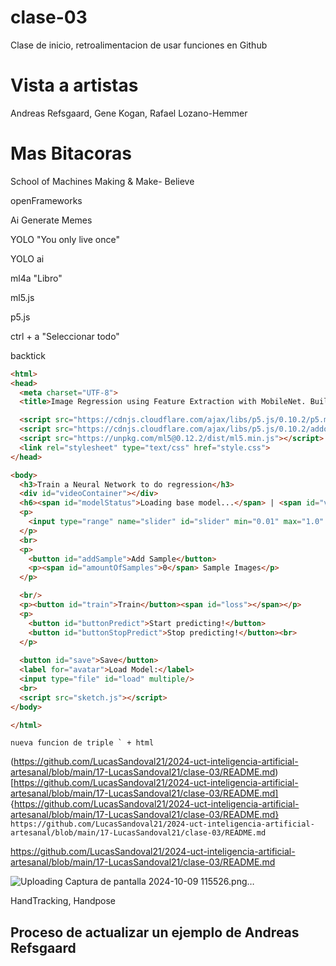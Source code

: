 # clase-03

Clase de inicio, retroalimentacion de usar funciones en Github

# Vista a artistas

Andreas Refsgaard, Gene Kogan, Rafael Lozano-Hemmer

# Mas Bitacoras

School of Machines
Making & Make- Believe

openFrameworks

Ai Generate Memes

YOLO
"You only live once"

YOLO ai

ml4a "Libro"

ml5.js

p5.js

ctrl + a "Seleccionar todo"

backtick


```html
<html>
<head>
  <meta charset="UTF-8">
  <title>Image Regression using Feature Extraction with MobileNet. Built with p5.js</title>

  <script src="https://cdnjs.cloudflare.com/ajax/libs/p5.js/0.10.2/p5.min.js"></script>
  <script src="https://cdnjs.cloudflare.com/ajax/libs/p5.js/0.10.2/addons/p5.sound.min.js"></script>
  <script src="https://unpkg.com/ml5@0.12.2/dist/ml5.min.js"></script>
  <link rel="stylesheet" type="text/css" href="style.css">
</head>

<body>
  <h3>Train a Neural Network to do regression</h3>
  <div id="videoContainer"></div>
  <h6><span id="modelStatus">Loading base model...</span> | <span id="videoStatus">Loading video...</span></h6>
  <p>
    <input type="range" name="slider" id="slider" min="0.01" max="1.0" step="0.01" value="0.5">
  </p>
  <br>
  <p>
    <button id="addSample">Add Sample</button>
    <p><span id="amountOfSamples">0</span> Sample Images</p>
  </p>

  <br/>
  <p><button id="train">Train</button><span id="loss"></span></p>
  <p>
    <button id="buttonPredict">Start predicting!</button>
    <button id="buttonStopPredict">Stop predicting!</button><br>
  </p>
  
  <button id="save">Save</button> 
  <label for="avatar">Load Model:</label>
  <input type="file" id="load" multiple/>
  <br>
  <script src="sketch.js"></script>
</body>

</html>
```

``` nueva funcion de triple ` + html ```


(https://github.com/LucasSandoval21/2024-uct-inteligencia-artificial-artesanal/blob/main/17-LucasSandoval21/clase-03/README.md)
[https://github.com/LucasSandoval21/2024-uct-inteligencia-artificial-artesanal/blob/main/17-LucasSandoval21/clase-03/README.md]
{https://github.com/LucasSandoval21/2024-uct-inteligencia-artificial-artesanal/blob/main/17-LucasSandoval21/clase-03/README.md}
```https://github.com/LucasSandoval21/2024-uct-inteligencia-artificial-artesanal/blob/main/17-LucasSandoval21/clase-03/README.md```

https://github.com/LucasSandoval21/2024-uct-inteligencia-artificial-artesanal/blob/main/17-LucasSandoval21/clase-03/README.md


![Uploading Captura de pantalla 2024-10-09 115526.png…]()

HandTracking, Handpose



## Proceso de actualizar un ejemplo de Andreas Refsgaard
